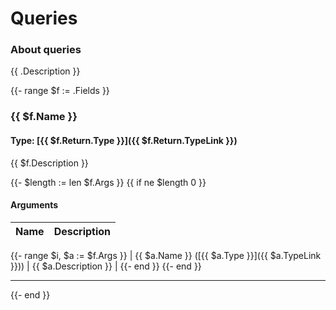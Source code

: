 # Queries

### About queries

{{ .Description }}

{{- range $f := .Fields }}

### {{ $f.Name }}

#### Type: [{{ $f.Return.Type }}]({{ $f.Return.TypeLink }})

{{ $f.Description }}

{{- $length := len $f.Args }} {{ if ne $length 0 }}

#### Arguments

| Name | Description |
|------|-------------|
{{- range $i, $a := $f.Args }}
| {{ $a.Name }} ([{{ $a.Type }}]({{ $a.TypeLink }})) | {{ $a.Description }} |
{{- end }}
{{- end }}

---

{{- end }}